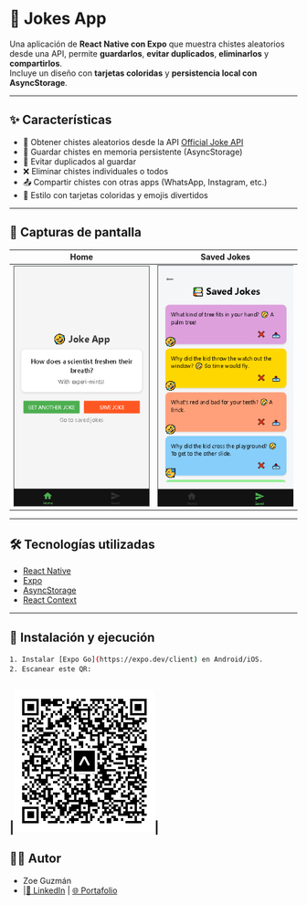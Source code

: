 # 🤣 Jokes App

Una aplicación de **React Native con Expo** que muestra chistes aleatorios desde una API, permite **guardarlos**, **evitar duplicados**, **eliminarlos** y **compartirlos**.  
Incluye un diseño con **tarjetas coloridas** y **persistencia local con AsyncStorage**.

---

## ✨ Características

- 🔀 Obtener chistes aleatorios desde la API [Official Joke API](https://github.com/15Dkatz/official_joke_api)  
- 💾 Guardar chistes en memoria persistente (AsyncStorage)  
- 🚫 Evitar duplicados al guardar  
- ❌ Eliminar chistes individuales o todos  
- 📤 Compartir chistes con otras apps (WhatsApp, Instagram, etc.)  
- 🎨 Estilo con tarjetas coloridas y emojis divertidos  

---

## 📸 Capturas de pantalla

| Home | Saved Jokes |
|------|-------------|
| ![Home Screenshot](./assets/screenshots/home.png) | ![Saved Screenshot](./assets/screenshots/saved.png) |

---

## 🛠️ Tecnologías utilizadas

- [React Native](https://reactnative.dev/)  
- [Expo](https://expo.dev/)  
- [AsyncStorage](https://docs.expo.dev/versions/latest/sdk/async-storage/)  
- [React Context](https://reactjs.org/docs/context.html)  

---

## 🚀 Instalación y ejecución

```bash
1. Instalar [Expo Go](https://expo.dev/client) en Android/iOS.
2. Escanear este QR:
```
|![QR](./assets/screenshots/qr.png)|
---
## 👩‍💻 Autor

- Zoe Guzmán
- |[💼 LinkedIn](https://www.linkedin.com/in/zoeg00) | [🌐 Portafolio](https://zoeguzman-portfolio.vercel.app/)
